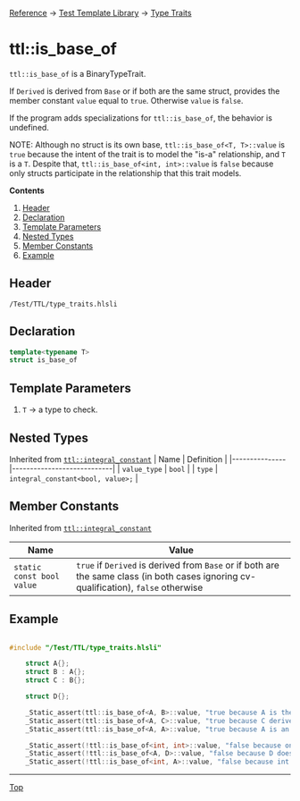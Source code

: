 [Reference](../../ShaderTestFramework.md) -> [Test Template Library](../TTL.md) -> [Type Traits](./TypeTraitsHeader.md)

# ttl::is_base_of

`ttl::is_base_of` is a BinaryTypeTrait.

If `Derived` is derived from `Base` or if both are the same struct, provides the member constant `value` equal to `true`. Otherwise `value` is `false`.

If the program adds specializations for `ttl::is_base_of`, the behavior is undefined.

NOTE: Although no struct is its own base, `ttl::is_base_of<T, T>::value` is `true` because the intent of the trait is to model the "is-a" relationship, and `T` is a `T`. Despite that, `ttl::is_base_of<int, int>::value` is `false` because only structs participate in the relationship that this trait models.

**Contents**
1. [Header](#header)
2. [Declaration](#declaration)
3. [Template Parameters](#template-parameters)
4. [Nested Types](#nested-types)
5. [Member Constants](#member-constants)
6. [Example](#example)

## Header

`/Test/TTL/type_traits.hlsli`

## Declaration

```c++
template<typename T>
struct is_base_of
```

## Template Parameters

1. `T` -> a type to check.

## Nested Types

Inherited from [`ttl::integral_constant`](./IntegralConstant.md)
| Name | Definition |
|---------------|----------------------------|
| `value_type`  | `bool`                        |
| `type`        | `integral_constant<bool, value>;` |

## Member Constants
Inherited from [`ttl::integral_constant`](./IntegralConstant.md)

| Name                    | Value |
|-------------------------|-------|
| `static const bool value`  | `true` if `Derived` is derived from `Base` or if both are the same class (in both cases ignoring cv-qualification), `false` otherwise   |


## Example

```c++

#include "/Test/TTL/type_traits.hlsli"

    struct A{};
    struct B : A{};
    struct C : B{};

    struct D{};

    _Static_assert(ttl::is_base_of<A, B>::value, "true because A is the base class of B");
    _Static_assert(ttl::is_base_of<A, C>::value, "true because C derives from B which derives from A");
    _Static_assert(ttl::is_base_of<A, A>::value, "true because A is an A");

    _Static_assert(!ttl::is_base_of<int, int>::value, "false because only struct types can have an is-a relationship");
    _Static_assert(!ttl::is_base_of<A, D>::value, "false because D does not have a base class of type A");
    _Static_assert(!ttl::is_base_of<int, A>::value, "false because int is not a struct type and because there is no is-a relationship");

```
---

[Top](#ttlis_base_of)